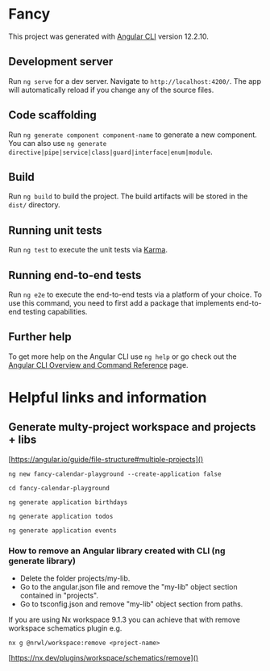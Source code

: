# Fancy

This project was generated with [Angular CLI](https://github.com/angular/angular-cli) version 12.2.10.

## Development server

Run `ng serve` for a dev server. Navigate to `http://localhost:4200/`. The app will automatically reload if you change any of the source files.

## Code scaffolding

Run `ng generate component component-name` to generate a new component. You can also use `ng generate directive|pipe|service|class|guard|interface|enum|module`.

## Build

Run `ng build` to build the project. The build artifacts will be stored in the `dist/` directory.

## Running unit tests

Run `ng test` to execute the unit tests via [Karma](https://karma-runner.github.io).

## Running end-to-end tests

Run `ng e2e` to execute the end-to-end tests via a platform of your choice. To use this command, you need to first add a package that implements end-to-end testing capabilities.

## Further help

To get more help on the Angular CLI use `ng help` or go check out the [Angular CLI Overview and Command Reference](https://angular.io/cli) page.


# Helpful links and information

## Generate multy-project workspace and projects + libs
[https://angular.io/guide/file-structure#multiple-projects]()

`ng new fancy-calendar-playground --create-application false`

`cd fancy-calendar-playground`

`ng generate application birthdays`

`ng generate application todos`

`ng generate application events`


### How to remove an Angular library created with CLI (ng generate library)
- Delete the folder projects/my-lib.
- Go to the angular.json file and remove the "my-lib" object section contained in "projects".
- Go to tsconfig.json and remove "my-lib" object section from paths.

If you are using Nx workspace 9.1.3 you can achieve that with remove workspace schematics plugin e.g.

`nx g @nrwl/workspace:remove <project-name>`

[https://nx.dev/plugins/workspace/schematics/remove]()

